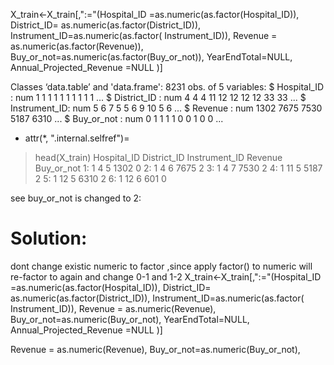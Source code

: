 
X_train<-X_train[,":="(Hospital_ID =as.numeric(as.factor(Hospital_ID)),
                     District_ID= as.numeric(as.factor(District_ID)),
                     Instrument_ID=as.numeric(as.factor( Instrument_ID)),
                     Revenue = as.numeric(as.factor(Revenue)),
                     Buy_or_not=as.numeric(as.factor(Buy_or_not)),
                     YearEndTotal=NULL,
                     Annual_Projected_Revenue =NULL
)]


Classes ‘data.table’ and 'data.frame':	8231 obs. of  5 variables:
 $ Hospital_ID  : num  1 1 1 1 1 1 1 1 1 1 ...
 $ District_ID  : num  4 4 4 11 12 12 12 12 33 33 ...
 $ Instrument_ID: num  5 6 7 5 5 6 9 10 5 6 ...
 $ Revenue      : num  1302 7675 7530 5187 6310 ...
 $ Buy_or_not   : num  0 1 1 1 1 0 0 1 0 0 ...
 - attr(*, ".internal.selfref")=<externalptr> 
> head(X_train)
   Hospital_ID District_ID Instrument_ID Revenue Buy_or_not
1:           1           4             5    1302          0
2:           1           4             6    7675          2
3:           1           4             7    7530          2
4:           1          11             5    5187          2
5:           1          12             5    6310          2
6:           1          12             6     601          0

see buy_or_not is changed to 2:

Solution:
=========
dont change existic numeric to factor ,since apply factor() to numeric  will re-factor to again and
change 0-1 and 1-2 
X_train<-X_train[,":="(Hospital_ID =as.numeric(as.factor(Hospital_ID)),
                     District_ID= as.numeric(as.factor(District_ID)),
                     Instrument_ID=as.numeric(as.factor( Instrument_ID)),
                     Revenue = as.numeric(Revenue),
                     Buy_or_not=as.numeric(Buy_or_not),
                     YearEndTotal=NULL,
                     Annual_Projected_Revenue =NULL
)]

Revenue = as.numeric(Revenue),
Buy_or_not=as.numeric(Buy_or_not),
